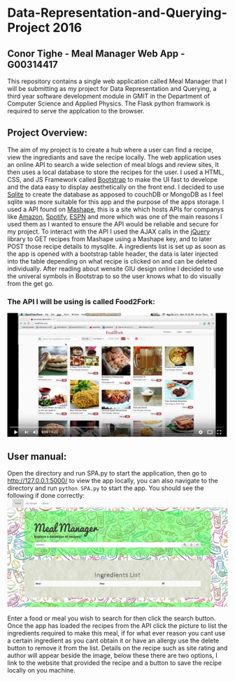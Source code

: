 # Data-Representation-and-Querying-Project 2016
## Conor Tighe - Meal Manager Web App - G00314417
This repository contains a single web application called Meal Manager that I will be submitting as my project for Data Representation and Querying, a third year software development module in GMIT in the Department of Computer Science and Applied Physics. The Flask python framwork is required to serve the applcation to the browser.

## Project Overview:
The aim of my project is to create a hub where a user can find a recipe, view the ingrediants and save the recipe locally. The web application uses an online API to search a wide selection of meal blogs and review sites, It then uses a local database to store the recipes for the user. I used a HTML, CSS, and JS Framework called [Bootstrap](http://getbootstrap.com/) to make the UI fast to develope and the data easy to display aesthetically on the front end. I decided to use [Sqlite](https://sqlite.org/) to create the database as apposed to  couchDB or MongoDB as I feel sqlite was more suitable for this app and the purpose of the apps storage. I used a API found on [Mashape](https://www.mashape.com/), this is a site which hosts APIs for companys like [Amazon](https://www.amazon.co.uk/), [Spotify](https://www.spotify.com/ie/), [ESPN](http://www.espn.com/) and more which was one of the main reasons I used them as I wanted to ensure the API would be reliable and secure for my project. To interact with the API I used the AJAX calls in the [jQuery](https://jquery.com/) library to GET recipes from Mashape using a Mashape key, and to later POST those recipe details to mysqlite. A ingredients list is set up as soon as the app is opened with a bootstrap table header, the data is later injected into the table depending on what recipe is clicked on and can be deleted individually. After reading about wensite GIU design online I decided to use the univeral symbols in Bootstrap to so the user knows what to do visually from the get go.

### The API I will be using is called Food2Fork:
 
[![Food2Fork](static/img/preview.jpg)](https://www.youtube.com/watch?v=_inPpj-qiM0)

## User manual:

Open the directory and run SPA.py to start the application, then go to http://127.0.0.1:5000/ to view the app locally, you can also navigate to the directory and run `python SPA.py` to start the app. You should see the following if done correctly:
![Home](static/img/home.jpg "Meal Manager")



Enter a food or meal you wish to search for then click the search button. Once the app has loaded the recipes from the API click the picture to list the ingredients required to make this meal, if for what ever reason you cant use a certain ingredient as you cant obtain it or have an allergy use the delete button to remove it from the list. Details on the recipe such as site rating and author will appear beside the image, below these there are two options, I link to the website that provided the recipe and a button to save the recipe locally on you machine.




